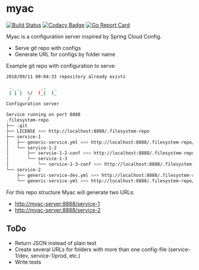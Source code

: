 # myac

[![Build Status](https://travis-ci.org/ignatev/myac.svg?branch=master)](https://travis-ci.org/ignatev/myac)
[![Codacy Badge](https://api.codacy.com/project/badge/Grade/ac02cfb27fb04d6a84e0ccbceb232f53)](https://www.codacy.com/project/iskander.ignatev/myac/dashboard?utm_source=github.com&amp;utm_medium=referral&amp;utm_content=ignatev/myac&amp;utm_campaign=Badge_Grade_Dashboard)
[![Go Report Card](https://goreportcard.com/badge/github.com/ignatev/myac)](https://goreportcard.com/report/github.com/ignatev/myac)

Myac is a configuration server inspired by Spring Cloud Config.

* Serve git repo with configs
* Generate URL for configs by folder name

Example git repo with configuration to serve:

```bash
2018/09/11 00:04:33 repository already exists

 ._ _        _.   _
 | | |  \/  (_|  (_
        /
Configuration server

Service running on port 8888
.filesystem-repo
├── .git
├── LICENSE >>> http://localhost:8888/.filesystem-repo
├── service-1
│   ├── generic-service.yml >>> http://localhost:8888/.filesystem-repo/service-1
│   └── service-1-2
│       ├── servcie-1-2-conf >>> http://localhost:8888/.filesystem-repo/service-1/service-1-2
│       └── service-1-3
│           └── service-1-3-conf >>> http://localhost:8888/.filesystem-repo/service-1/service-1-2/service-1-3
└── service-2
    ├── generic-service-dev.yml >>> http://localhost:8888/.filesystem-repo/service-2/generic-service-dev
    └── generic-service.yml >>> http://localhost:8888/.filesystem-repo/service-2/generic-service

```

For this repo structure Myac will generate two URLs:

* <http://myac-server:8888/service-1>
* <http://myac-server:8888/service-2>

## ToDo

* Return JSON instead of plain text
* Create several URLs for folders with more than one config-file (service-1/dev, service-1/prod, etc.)
* Write tests
